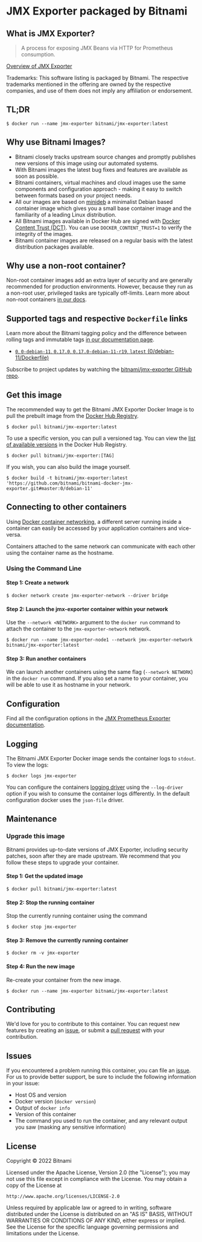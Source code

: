 # JMX Exporter packaged by Bitnami

## What is JMX Exporter?

> A process for exposing JMX Beans via HTTP for Prometheus consumption.

[Overview of JMX Exporter](https://github.com/prometheus/jmx_exporter)

Trademarks: This software listing is packaged by Bitnami. The respective trademarks mentioned in the offering are owned by the respective companies, and use of them does not imply any affiliation or endorsement.

## TL;DR

```console
$ docker run --name jmx-exporter bitnami/jmx-exporter:latest
```

## Why use Bitnami Images?

* Bitnami closely tracks upstream source changes and promptly publishes new versions of this image using our automated systems.
* With Bitnami images the latest bug fixes and features are available as soon as possible.
* Bitnami containers, virtual machines and cloud images use the same components and configuration approach - making it easy to switch between formats based on your project needs.
* All our images are based on [minideb](https://github.com/bitnami/minideb) a minimalist Debian based container image which gives you a small base container image and the familiarity of a leading Linux distribution.
* All Bitnami images available in Docker Hub are signed with [Docker Content Trust (DCT)](https://docs.docker.com/engine/security/trust/content_trust/). You can use `DOCKER_CONTENT_TRUST=1` to verify the integrity of the images.
* Bitnami container images are released on a regular basis with the latest distribution packages available.

## Why use a non-root container?

Non-root container images add an extra layer of security and are generally recommended for production environments. However, because they run as a non-root user, privileged tasks are typically off-limits. Learn more about non-root containers [in our docs](https://docs.bitnami.com/tutorials/work-with-non-root-containers/).

## Supported tags and respective `Dockerfile` links

Learn more about the Bitnami tagging policy and the difference between rolling tags and immutable tags [in our documentation page](https://docs.bitnami.com/tutorials/understand-rolling-tags-containers/).


* [`0`, `0-debian-11`, `0.17.0`, `0.17.0-debian-11-r19`, `latest` (0/debian-11/Dockerfile)](https://github.com/bitnami/bitnami-docker-jmx-exporter/blob/0.17.0-debian-11-r19/0/debian-11/Dockerfile)

Subscribe to project updates by watching the [bitnami/jmx-exporter GitHub repo](https://github.com/bitnami/bitnami-docker-jmx-exporter).

## Get this image

The recommended way to get the Bitnami JMX Exporter Docker Image is to pull the prebuilt image from the [Docker Hub Registry](https://hub.docker.com/r/bitnami/jmx-exporter).

```console
$ docker pull bitnami/jmx-exporter:latest
```

To use a specific version, you can pull a versioned tag. You can view the [list of available versions](https://hub.docker.com/r/bitnami/jmx-exporter/tags/) in the Docker Hub Registry.

```console
$ docker pull bitnami/jmx-exporter:[TAG]
```

If you wish, you can also build the image yourself.

```console
$ docker build -t bitnami/jmx-exporter:latest 'https://github.com/bitnami/bitnami-docker-jmx-exporter.git#master:0/debian-11'
```

## Connecting to other containers

Using [Docker container networking](https://docs.docker.com/engine/userguide/networking/), a different server running inside a container can easily be accessed by your application containers and vice-versa.

Containers attached to the same network can communicate with each other using the container name as the hostname.

### Using the Command Line

#### Step 1: Create a network

```console
$ docker network create jmx-exporter-network --driver bridge
```

#### Step 2: Launch the jmx-exporter container within your network

Use the `--network <NETWORK>` argument to the `docker run` command to attach the container to the `jmx-exporter-network` network.

```console
$ docker run --name jmx-exporter-node1 --network jmx-exporter-network bitnami/jmx-exporter:latest
```

#### Step 3: Run another containers

We can launch another containers using the same flag (`--network NETWORK`) in the `docker run` command. If you also set a name to your container, you will be able to use it as hostname in your network.

## Configuration

Find all the configuration options in the [JMX Prometheus Exporter documentation](https://github.com/prometheus/jmx_exporter#configuration).

## Logging

The Bitnami JMX Exporter Docker image sends the container logs to `stdout`. To view the logs:

```console
$ docker logs jmx-exporter
```

You can configure the containers [logging driver](https://docs.docker.com/engine/admin/logging/overview/) using the `--log-driver` option if you wish to consume the container logs differently. In the default configuration docker uses the `json-file` driver.

## Maintenance

### Upgrade this image

Bitnami provides up-to-date versions of JMX Exporter, including security patches, soon after they are made upstream. We recommend that you follow these steps to upgrade your container.

#### Step 1: Get the updated image

```console
$ docker pull bitnami/jmx-exporter:latest
```

#### Step 2: Stop the running container

Stop the currently running container using the command

```console
$ docker stop jmx-exporter
```

#### Step 3: Remove the currently running container

```console
$ docker rm -v jmx-exporter
```

#### Step 4: Run the new image

Re-create your container from the new image.

```console
$ docker run --name jmx-exporter bitnami/jmx-exporter:latest
```

## Contributing

We'd love for you to contribute to this container. You can request new features by creating an [issue](https://github.com/bitnami/bitnami-docker-jmx-exporter/issues), or submit a [pull request](https://github.com/bitnami/bitnami-docker-jmx-exporter/pulls) with your contribution.

## Issues

If you encountered a problem running this container, you can file an [issue](https://github.com/bitnami/bitnami-docker-jmx-exporter/issues/new). For us to provide better support, be sure to include the following information in your issue:

- Host OS and version
- Docker version (`docker version`)
- Output of `docker info`
- Version of this container
- The command you used to run the container, and any relevant output you saw (masking any sensitive information)

## License

Copyright &copy; 2022 Bitnami

Licensed under the Apache License, Version 2.0 (the "License");
you may not use this file except in compliance with the License.
You may obtain a copy of the License at

    http://www.apache.org/licenses/LICENSE-2.0

Unless required by applicable law or agreed to in writing, software
distributed under the License is distributed on an "AS IS" BASIS,
WITHOUT WARRANTIES OR CONDITIONS OF ANY KIND, either express or implied.
See the License for the specific language governing permissions and
limitations under the License.
